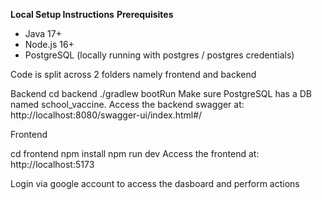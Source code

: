 **Local Setup Instructions**
**Prerequisites**
- Java 17+
- Node.js 16+
- PostgreSQL (locally running with postgres / postgres credentials)

Code is split across 2 folders namely frontend and backend

Backend
cd backend
./gradlew bootRun
Make sure PostgreSQL has a DB named school_vaccine.
Access the backend swagger at: http://localhost:8080/swagger-ui/index.html#/

Frontend

cd frontend
npm install
npm run dev
Access the frontend at: http://localhost:5173

Login via google account to access the dasboard and perform actions
